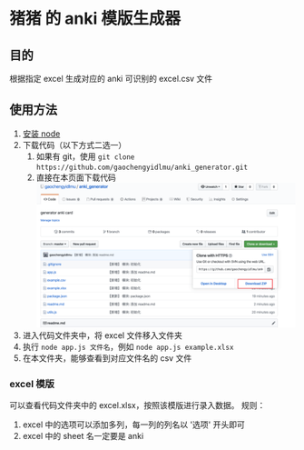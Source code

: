 # 猪猪 的 anki 模版生成器

## 目的

根据指定 excel 生成对应的 anki 可识别的 excel.csv 文件

## 使用方法

1. [安装 node](https://nodejs.org/en/download/)
2. 下载代码（以下方式二选一）
   1. 如果有 git，使用 `git clone https://github.com/gaochengyidlmu/anki_generator.git`
   2. 直接在本页面下载代码 ![下载](assets/download.png)
3. 进入代码文件夹中，将 excel 文件移入文件夹
4. 执行 `node app.js 文件名`，例如 `node app.js example.xlsx`
5. 在本文件夹，能够查看到对应文件名的 csv 文件

### excel 模版

可以查看代码文件夹中的 excel.xlsx，按照该模版进行录入数据。
规则：

1. excel 中的选项可以添加多列，每一列的列名以 '选项' 开头即可
2. excel 中的 sheet 名一定要是 anki
